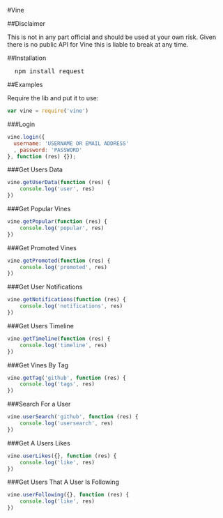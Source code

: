#Vine

##Disclaimer

This is not in any part official and should be used at your own risk. Given there is no public API for Vine this is liable to break at any time.

##Installation

<pre>
  npm install request
</pre>

##Examples

Require the lib and put it to use:

```javascript
var vine = require('vine')
```

###Login

```javascript
vine.login({
  username: 'USERNAME OR EMAIL ADDRESS'
  , password: 'PASSWORD'
}, function (res) {});
```

###Get Users Data

```javascript
vine.getUserData(function (res) {
	console.log('user', res)
})
```

###Get Popular Vines

```javascript
vine.getPopular(function (res) {
	console.log('popular', res)
})
```

###Get Promoted Vines

```javascript
vine.getPromoted(function (res) {
	console.log('promoted', res)
})
```

###Get User Notifications

```javascript
vine.getNotifications(function (res) {
	console.log('notifications', res)
})
```

###Get Users Timeline

```javascript
vine.getTimeline(function (res) {
	console.log('timeline', res)
})
```

###Get Vines By Tag

```javascript
vine.getTag('github', function (res) {
	console.log('tags', res)
})
```

###Search For a User

```javascript
vine.userSearch('github', function (res) {
	console.log('usersearch', res)
})
```

###Get A Users Likes

```javascript
vine.userLikes({}, function (res) {
	console.log('like', res)
})
```

###Get Users That A User Is Following

```javascript
vine.userFollowing({}, function (res) {
	console.log('like', res)
})
```